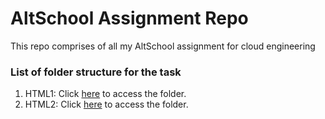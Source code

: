 # AltSchool Assignment Repo

This repo comprises of all my AltSchool assignment for cloud engineering

### List of folder structure for the task

1. HTML1: Click [here](./HTML1/) to access the folder.
2. HTML2: Click [here](./HTML2/) to access the folder.
